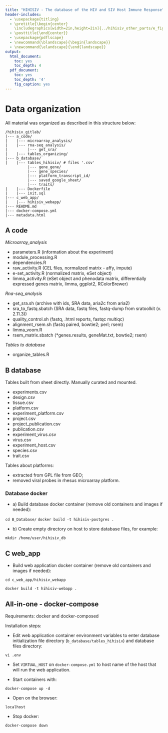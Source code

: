 ```yaml
---
title: "HIHISIV - The database of the HIV and SIV Host Immune Response"
header-includes:
  - \usepackage{titling}
  - \pretitle{\begin{center}
    \includegraphics[width=2in,height=2in]{../hihisiv_other_parts/e_figures/logoDB.png}\LARGE\\}
  - \posttitle{\end{center}}
  - \usepackage{pdflscape}
  - \newcommand{\blandscape}{\begin{landscape}}
  - \newcommand{\elandscape}{\end{landscape}}
output:
  html_document:
    toc: yes
    toc_depth: 4
  pdf_document:
    toc: yes
    toc_depth: '4'
    fig_caption: yes
---
```


# Data organization

All material was organized as described in this structure below:

```
/hihisiv_gitlab/      
|--- a_code/
|    |--- microarray_analysis/
|    |--- rna-seq_analysis/
|         |--- get_sra/
|    |--- tables_organizing/
|--- b_database/
|    |--- tables_hihisiv/ # files '.csv'
          |--- gene_gene/
          |--- gene_species/
          |--- platform_transcript_id/
          |--- saved_google_sheet/
          |--- traits/
|    |--- Dockerfile
|    |--- init.sql
|--- c_web_app/
|    |--- hihisiv_webapp/
|--- README.md             
|--- docker-compose.yml
|--- metadata.html
```


## A code

*Microarray_analysis*

- parameters.R   (information about the experiment)
- module_processing.R 
- dependencies.R 
- raw_activity.R  (CEL files, normalized matrix - affy, impute)
- e-set_activity.R (normalized matrix, eSet object)
- limma_activity.R (eSet object and phenodata matrix, differentially expressed genes matrix, limma, ggplot2, RColorBrewer)

*Rna-seq_analysis*

- get_sra.sh  (archive with ids, SRA data, aria2c from aria2)
- sra_to_fastq.sbatch (SRA data, fastq files, fastq-dump from sratoolkit (v. 2.11.3))
- quality_control.sh (fastq, .html reports, fastqc multiqc)
- alignment_rsem.sh (fastq paired, bowtie2; perl; rsem)
- limma_voom.R 
- rsem_matrix.sbatch (*genes.results, geneMat.txt, bowtie2; rsem)


*Tables to database*

- organize_tables.R


## B database

Tables built from sheet directly. Manually curated and mounted.

* experiments.csv
* design.csv
* tissue.csv
* platform.csv
* experiment_platform.csv
* project.csv
* project_publication.csv
* publication.csv
* experiment_virus.csv
* virus.csv
* experiment_host.csv
* species.csv
* trait.csv


Tables about platforms:

* extracted from GPL file from GEO;
* removed viral probes in rhesus microarray platform.


### Database docker

* a) Build database docker container (remove old containers and images if needed):

`cd B_Database/`
`docker build -t hihisiv-postgres .`


* b) Create empty directory on host to store database files, for example:

`mkdir /home/user/hihisiv_db`


## C web_app


* Build web application docker container (remove old containers and images if needed):

`cd c_web_app/hihisiv_webapp`

`docker build -t hihisiv-webapp .`



## All-in-one - docker-compose

Requirements: docker and docker-composed

Installation steps:

* Edit web application container environment variables to enter database initialization file directory (`b_database/tables_hihisiv`) and database files directory:

`vi .env`

* Set `VIRTUAL_HOST` on `docker-compose.yml` to host name of the host that will run the web application.

* Start containers with:

`docker-compose up -d`

* Open on the browser:

`localhost`

* Stop docker:

`docker-compose down`
